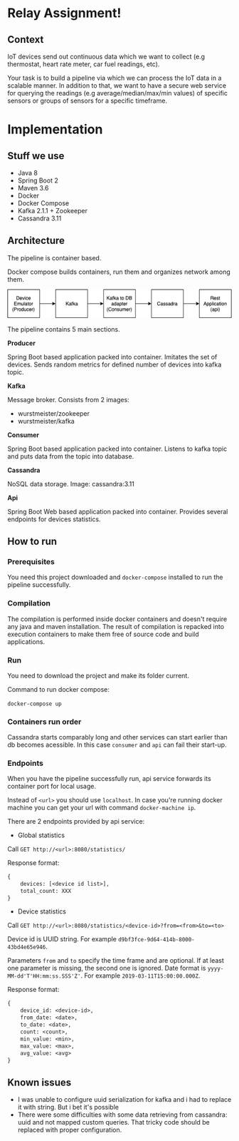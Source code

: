 # Relay Assignment!

## Context 
IoT devices send out continuous data which we want to collect (e.g thermostat, heart rate meter, car fuel readings, etc). 

Your task is to build a pipeline via which we can process the IoT data in a scalable manner. In addition to that, we want to have a secure web service for querying the readings (e.g average/median/max/min values) of specific sensors or groups of sensors for a specific timeframe.

# Implementation

## Stuff we use

- Java 8
- Spring Boot 2
- Maven 3.6
- Docker
- Docker Compose
- Kafka 2.1.1 + Zookeeper
- Cassandra 3.11

## Architecture

The pipeline is container based. 

Docker compose builds containers, run them and organizes network among them.

![alt text](diagram.png)

The pipeline contains 5 main sections.

**Producer**

Spring Boot based application packed into container. 
Imitates the set of devices. 
Sends random metrics for defined number of devices into kafka topic.  
 
**Kafka**

Message broker. Consists from 2 images:
- wurstmeister/zookeeper
- wurstmeister/kafka 

**Consumer**

Spring Boot based application packed into container.
Listens to kafka topic and puts data from the topic into database.

**Cassandra**

NoSQL data storage. Image: cassandra:3.11

**Api**

Spring Boot Web based application packed into container. 
Provides several endpoints for devices statistics.

## How to run

### Prerequisites

You need this project downloaded and ```docker-compose``` installed to run the pipeline successfully. 

### Compilation

The compilation is performed inside docker containers and doesn't require any java and maven installation. 
The result of compilation is repacked into execution containers to make them free of source code and build applications. 

### Run

You need to download the project and make its folder current.

Command to run docker compose:

```docker-compose up```

### Containers run order

Cassandra starts comparably long and other services can start earlier than db becomes acessible.
In this case ```consumer``` and ```api``` can fail their start-up.

### Endpoints

When you have the pipeline successfully run, api service forwards its container port for local usage.

Instead of ```<url>``` you should use ```localhost```. 
In case you're running docker machine you can get your url with command ```docker-machine ip```.

There are 2 endpoints provided by api service:
- Global statistics

Call ```GET http://<url>:8080/statistics/```

Response format:
```
{
    devices: [<device id list>],
    total_count: XXX
}
```
- Device statistics

Call ```GET http://<url>:8080/statistics/<device-id>?from=<from>&to=<to>```

Device id is UUID string. For example ```d9bf3fce-9d64-414b-8000-43bd4e65e946```.

Parameters ```from``` and ```to``` specify the time frame and are optional. If at least one parameter is missing, the second one is ignored. 
Date format is ```yyyy-MM-dd'T'HH:mm:ss.SSS'Z'```. For example ```2019-03-11T15:00:00.000Z```. 

Response format:
```
{
    device_id: <device-id>,
    from_date: <date>,
    to_date: <date>,
    count: <count>,
    min_value: <min>,
    max_value: <max>,
    avg_value: <avg>
}
```


## Known issues

- I was unable to configure uuid serialization for kafka and i had to replace it with string. But i bet it's possible
- There were some difficulties with some data retrieving from cassandra: uuid and not mapped custom queries. That tricky code should be replaced with proper configuration. 